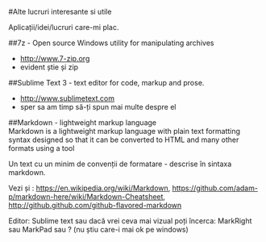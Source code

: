 #Alte lucruri interesante si utile

Aplicații/idei/lucruri care-mi plac.


##7z - Open source Windows utility for manipulating archives 
 - http://www.7-zip.org
 - evident știe și zip

##Sublime Text 3 - text editor for code, markup and prose.
 - http://www.sublimetext.com
 - sper sa am timp să-ți spun mai multe despre el
 
##Markdown -  lightweight markup language  
 Markdown is a lightweight markup language with plain text formatting syntax designed so that it can be converted to HTML and many other formats using a tool
 
Un text cu un minim de convenții de formatare - descrise în sintaxa markdown.

Vezi și : https://en.wikipedia.org/wiki/Markdown, https://github.com/adam-p/markdown-here/wiki/Markdown-Cheatsheet, http://github.github.com/github-flavored-markdown

Editor: Sublime text sau dacă vrei ceva mai vizual poți încerca: MarkRight sau MarkPad sau ? (nu știu care-i mai ok pe windows) 

